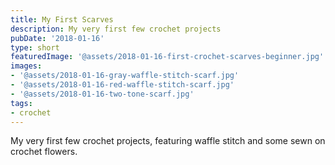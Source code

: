```yaml
---
title: My First Scarves
description: My very first few crochet projects
pubDate: '2018-01-16'
type: short
featuredImage: '@assets/2018-01-16-first-crochet-scarves-beginner.jpg'
images:
- '@assets/2018-01-16-gray-waffle-stitch-scarf.jpg'
- '@assets/2018-01-16-red-waffle-stitch-scarf.jpg'
- '@assets/2018-01-16-two-tone-scarf.jpg'
tags:
- crochet
---
```

My very first few crochet projects, featuring waffle stitch and some sewn on crochet flowers.